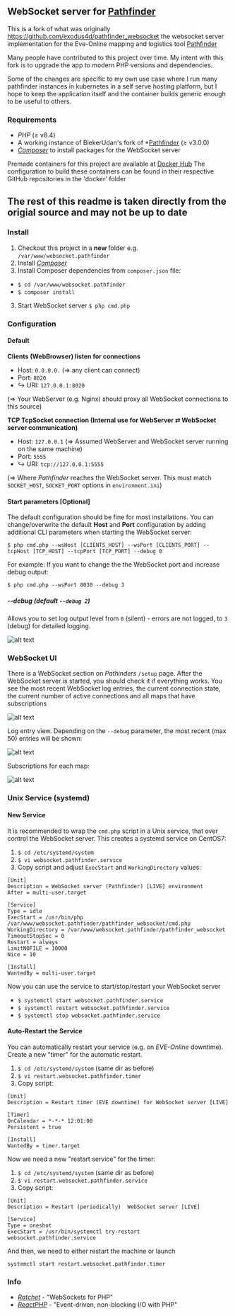## WebSocket server for [Pathfinder](https://github.com/exodus4d/pathfinder)

This is a fork of what was originally https://github.com/exodus4d/pathfinder_websocket the websocket server implementation for the Eve-Online mapping and logistics tool [Pathfinder](https://github.com/exodus4d/pathfinder)

Many people have contributed to this project over time.
My intent with this fork is to upgrade the app to modern PHP versions and dependencies.

Some of the changes are specific to my own use case where I run many pathfinder instances in kubernetes in a self serve hosting platform, but I hope to keep the application itself and the container builds generic enough to be useful to others.

### Requirements
- _PHP_ (≥ v8.4)
- A working instance of BiekerUdan's fork of *[Pathfinder](https://github.com/biekerudan/pathfinder) (≥ v3.0.0)
- [_Composer_](https://getcomposer.org/download/) to install packages for the WebSocket server

Premade containers for this project are available at [Docker Hub](https://hub.docker.com/repositories/biekerudan)
The configuration to build these containers can be found in their respective GitHub repositories in the 'docker' folder


## The rest of this readme is taken directly from the origial source and may not be up to date

### Install
1. Checkout this project in a **new** folder e.g. `/var/www/websocket.pathfinder`
1. Install [_Composer_](https://getcomposer.org/download/)
2. Install Composer dependencies from `composer.json` file:
  - `$ cd /var/www/websocket.pathfinder`
  - `$ composer install`
3. Start WebSocket server `$ php cmd.php`
 
### Configuration

#### Default

**Clients (WebBrowser) listen for connections**
- Host: `0.0.0.0.` (=> any client can connect)
- Port: `8020`
- ↪ URI: `127.0.0.1:8020` 

(=> Your WebServer (e.g. Nginx) should proxy all WebSocket connections to this source)

**TCP TcpSocket connection (Internal use for WebServer ⇄ WebSocket server communication)**
- Host: `127.0.0.1` (=> Assumed WebServer and WebSocket server running on the same machine)
- Port: `5555`
- ↪ URI: `tcp://127.0.0.1:5555` 

(=> Where _Pathfinder_ reaches the WebSocket server. This must match `SOCKET_HOST`, `SOCKET_PORT` options in `environment.ini`)
 
#### Start parameters [Optional]

The default configuration should be fine for most installations. 
You can change/overwrite the default **Host** and **Port** configuration by adding additional CLI parameters when starting the WebSocket server:

`$ php cmd.php --wsHost [CLIENTS_HOST] --wsPort [CLIENTS_PORT] --tcpHost [TCP_HOST] --tcpPort [TCP_PORT] --debug 0`
 
 For example: If you want to change the the WebSocket port and increase debug output:
 
 `$ php cmd.php --wsPort 8030 --debug 3`
 
##### --debug (default `--debug 2`)

Allows you to set log output level from `0` (silent) - errors are not logged, to `3` (debug) for detailed logging.

![alt text](https://i.imgur.com/KfNF4lk.png)

### WebSocket UI

There is a WebSocket section on _Pathinders_ `/setup` page. After the WebSocket server is started, you should check it if everything works.
You see the most recent WebSocket log entries, the current connection state, the current number of active connections and all maps that have subscriptions

![alt text](https://i.imgur.com/dDUrnx2.png)

Log entry view. Depending on the `--debug` parameter, the most recent (max 50) entries will be shown:

![alt text](https://i.imgur.com/LIn9aNm.png)

Subscriptions for each map:

![alt text](https://i.imgur.com/fANYwho.gif)

### Unix Service (systemd)

#### New Service
It is recommended to wrap the `cmd.php` script in a Unix service, that over control the WebSocket server.
This creates a systemd service on CentOS7:
1. `$ cd /etc/systemd/system`
2. `$ vi websocket.pathfinder.service`
3. Copy script and adjust `ExecStart` and `WorkingDirectory` values:

```
[Unit]
Description = WebSocket server (Pathfinder) [LIVE] environment
After = multi-user.target

[Service]
Type = idle
ExecStart = /usr/bin/php /var/www/websocket.pathfinder/pathfinder_websocket/cmd.php
WorkingDirectory = /var/www/websocket.pathfinder/pathfinder_websocket
TimeoutStopSec = 0
Restart = always
LimitNOFILE = 10000
Nice = 10

[Install]
WantedBy = multi-user.target
```

Now you can use the service to start/stop/restart your WebSocket server
- `$ systemctl start websocket.pathfinder.service`
- `$ systemctl restart websocket.pathfinder.service`
- `$ systemctl stop websocket.pathfinder.service`

#### Auto-Restart the Service
You can automatically restart your service (e.g. on _EVE-Online_ downtime). Create a new "timer" for the automatic restart.
1. `$ cd /etc/systemd/system` (same dir as before)
2. `$ vi restart.websocket.pathfinder.timer`
3. Copy script:

```
[Unit]
Description = Restart timer (EVE downtime) for WebSocket server [LIVE]

[Timer]
OnCalendar = *-*-* 12:01:00
Persistent = true

[Install]
WantedBy = timer.target
```
Now we need a new "restart service" for the timer:
1. `$ cd /etc/systemd/system` (same dir as before)
2. `$ vi restart.websocket.pathfinder.service`
3. Copy script:

```
[Unit]
Description = Restart (periodically)  WebSocket server [LIVE]

[Service]
Type = oneshot
ExecStart = /usr/bin/systemctl try-restart websocket.pathfinder.service
```
And then, we need to either restart the machine or launch
```
systemctl start restart.websocket.pathfinder.timer
```
### Info
- [*Ratchet*](http://socketo.me) - "WebSockets for PHP"
- [*ReactPHP*](https://reactphp.org) - "Event-driven, non-blocking I/O with PHP"
